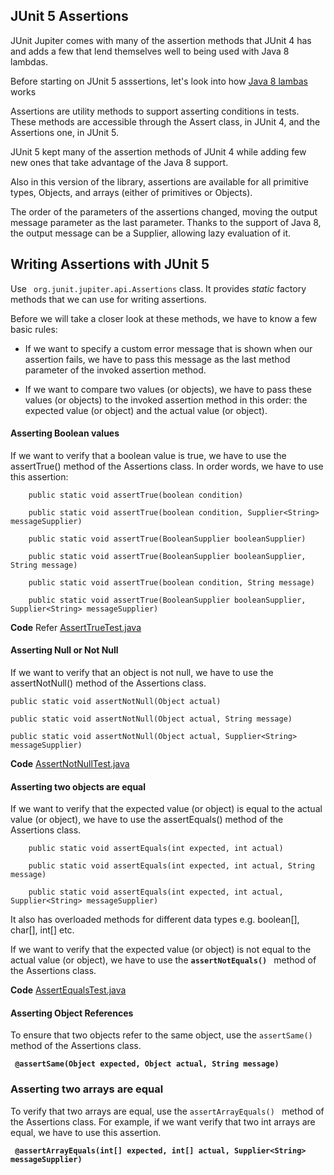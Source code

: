 ## JUnit 5 Assertions

JUnit Jupiter comes with many of the assertion methods that JUnit 4
 has and adds a few that lend themselves well to being used with Java 8 lambdas. 
 
 
Before starting on JUnit 5 asssertions, let's look into how [Java 8 lambas](../../../../../main/java/learning/lambdas/java8lambdas.md) works

Assertions are utility methods to support asserting conditions in tests. 
These methods are accessible through the Assert class, in JUnit 4, and the Assertions one, in JUnit 5.

JUnit 5 kept many of the assertion methods of JUnit 4 while adding few new ones that take advantage of the Java 8 support.

Also in this version of the library, assertions are available for all primitive types, Objects, and arrays (either 
of primitives or Objects).

The order of the parameters of the assertions changed, moving the output message parameter as the last parameter. 
Thanks to the support of Java 8, the output message can be a Supplier, allowing lazy evaluation of it.


## Writing Assertions with JUnit 5

Use ``` org.junit.jupiter.api.Assertions``` class. It provides *static* factory methods that we can use for writing assertions.

Before we will take a closer look at these methods, we have to know a few basic rules:
 
  * If we want to specify a custom error message that is shown when our assertion fails, 
  we have to pass this message as the last method parameter of the invoked assertion method.
  
  * If we want to compare two values (or objects), we have to pass these values (or objects) to the invoked assertion 
 method in this order: the expected value (or object) and the actual value (or object).
 
 #### Asserting Boolean values
 
 If we want to verify that a boolean value is true, 
 we have to use the assertTrue() method of the Assertions class. In order words, we have to use this assertion:
 
 ```
     public static void assertTrue(boolean condition) 
 
     public static void assertTrue(boolean condition, Supplier<String> messageSupplier) 
     
     public static void assertTrue(BooleanSupplier booleanSupplier)
     
     public static void assertTrue(BooleanSupplier booleanSupplier, String message) 
 
     public static void assertTrue(boolean condition, String message) 
 
     public static void assertTrue(BooleanSupplier booleanSupplier, Supplier<String> messageSupplier) 
 ```
 **Code** Refer [AssertTrueTest.java](AssertTrueTest.java)
 
 #### Asserting Null or Not Null
 
 If we want to verify that an object is not null, we have to use the assertNotNull() 
 method of the Assertions class. 
 
```
public static void assertNotNull(Object actual)

public static void assertNotNull(Object actual, String message) 

public static void assertNotNull(Object actual, Supplier<String> messageSupplier) 
```

**Code** [AssertNotNullTest.java](AssertNotNullTest.java)

#### Asserting two objects are equal

If we want to verify that the expected value (or object) is equal to the actual value (or object), 
we have to use the assertEquals() method of the Assertions class.

```
    public static void assertEquals(int expected, int actual) 

    public static void assertEquals(int expected, int actual, String message) 

    public static void assertEquals(int expected, int actual, Supplier<String> messageSupplier) 

```

It also has overloaded methods for different data types e.g. boolean[], char[], int[] etc.

If we want to verify that the expected value (or object) is not equal to the actual value (or object), we have to use
 the **```assertNotEquals() ```** method of the Assertions class.

**Code** [AssertEqualsTest.java](AssertEqualsTest.java)

#### Asserting Object References

To ensure that two objects refer to the same object, use the ```assertSame() ``` method of the Assertions class.

**``` @assertSame(Object expected, Object actual, String message)```**

### Asserting two arrays are equal
To verify that two arrays are equal, use the ```assertArrayEquals() ``` method of the Assertions class. For example, 
if we want verify that two int arrays are equal, we have to use this assertion.

**``` @assertArrayEquals(int[] expected, int[] actual, Supplier<String> messageSupplier)```**

